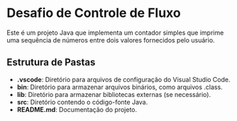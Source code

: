 # Desafio de Controle de Fluxo

Este é um projeto Java que implementa um contador simples que imprime uma sequência de números entre dois valores fornecidos pelo usuário.

## Estrutura de Pastas

- **.vscode**: Diretório para arquivos de configuração do Visual Studio Code.
- **bin**: Diretório para armazenar arquivos binários, como arquivos .class.
- **lib**: Diretório para armazenar bibliotecas externas (se necessário).
- **src**: Diretório contendo o código-fonte Java.
- **README.md**: Documentação do projeto.